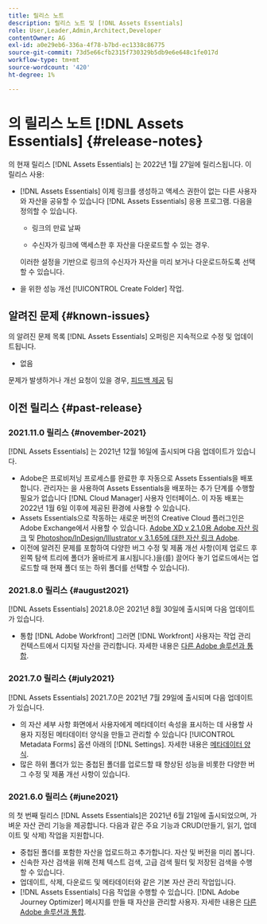 ```yaml
---
title: 릴리스 노트
description: 릴리스 노트 및 [!DNL Assets Essentials]
role: User,Leader,Admin,Architect,Developer
contentOwner: AG
exl-id: a0e29eb6-336a-4f78-b7bd-ec1338c86775
source-git-commit: 73d5e66cfb2315f730329b5db9e6e648c1fe017d
workflow-type: tm+mt
source-wordcount: '420'
ht-degree: 1%

---
```


# 의 릴리스 노트 [!DNL Assets Essentials] {#release-notes}

의 현재 릴리스 [!DNL Assets Essentials] 는 2022년 1월 27일에 릴리스됩니다. 이 릴리스 사용:

* [!DNL Assets Essentials] 이제 링크를 생성하고 액세스 권한이 없는 다른 사용자와 자산을 공유할 수 있습니다 [!DNL Assets Essentials] 응용 프로그램. 다음을 정의할 수 있습니다. <!-- CQ-4329575 -->

   * 링크의 만료 날짜

   * 수신자가 링크에 액세스한 후 자산을 다운로드할 수 있는 경우.

   이러한 설정을 기반으로 링크의 수신자가 자산을 미리 보거나 다운로드하도록 선택할 수 있습니다.

* 을 위한 성능 개선 [!UICONTROL Create Folder] 작업. <!-- CQ-4338818 -->

## 알려진 문제 {#known-issues}

의 알려진 문제 목록 [!DNL Assets Essentials] 오퍼링은 지속적으로 수정 및 업데이트됩니다.

* 없음

문제가 발생하거나 개선 요청이 있을 경우, [피드백 제공](#provide-feedback) 팀

## 이전 릴리스 {#past-release}

### 2021.11.0 릴리스 {#november-2021}

[!DNL Assets Essentials] 는 2021년 12월 16일에 출시되며 다음 업데이트가 있습니다.

* Adobe은 프로비저닝 프로세스를 완료한 후 자동으로 Assets Essentials을 배포합니다. 관리자는 을 사용하여 Assets Essentials을 배포하는 추가 단계를 수행할 필요가 없습니다 [!DNL Cloud Manager] 사용자 인터페이스. 이 자동 배포는 2022년 1월 6일 이후에 제공된 환경에 사용할 수 있습니다.
* Assets Essentials으로 작동하는 새로운 버전의 Creative Cloud 플러그인은 Adobe Exchange에서 사용할 수 있습니다. [Adobe XD v 2.1.0용 Adobe 자산 링크](https://exchange.adobe.com/creativecloud/plugindetails.html/app/cc/61d229b9) 및 [Photoshop/InDesign/Illustrator v 3.1.65에 대한 자산 링크 Adobe](https://exchange.adobe.com/creativecloud.details.106875.adobe-asset-link-cep.html).
* 이전에 알려진 문제를 포함하여 다양한 버그 수정 및 제품 개선 사항(이제 업로드 후 왼쪽 탐색 트리에 폴더가 올바르게 표시됩니다.)<!-- CQ-4337638 -->을(를) 끌어다 놓기 업로드에서는 업로드할 때 현재 폴더 또는 하위 폴더를 선택할 수 있습니다<!-- CQ-4327753 -->).

### 2021.8.0 릴리스 {#august2021}

[!DNL Assets Essentials] 2021.8.0은 2021년 8월 30일에 출시되며 다음 업데이트가 있습니다.

* 통합 [!DNL Adobe Workfront] 그러면 [!DNL Workfront] 사용자는 작업 관리 컨텍스트에서 디지털 자산을 관리합니다. 자세한 내용은 [다른 Adobe 솔루션과 통합](/help/integration.md).

### 2021.7.0 릴리스 {#july2021}

[!DNL Assets Essentials] 2021.7.0은 2021년 7월 29일에 출시되며 다음 업데이트가 있습니다.

* 의 자산 세부 사항 화면에서 사용자에게 메타데이터 속성을 표시하는 데 사용할 사용자 지정된 메타데이터 양식을 만들고 관리할 수 있습니다 [!UICONTROL Metadata Forms] 옵션 아래의 [!DNL Settings]. 자세한 내용은 [메타데이터 양식](metadata.md#metadata-forms).
* 많은 하위 폴더가 있는 중첩된 폴더를 업로드할 때 향상된 성능을 비롯한 다양한 버그 수정 및 제품 개선 사항이 있습니다.

### 2021.6.0 릴리스 {#june2021}

의 첫 번째 릴리스 [!DNL Assets Essentials]은 2021년 6월 21일에 출시되었으며, 가벼운 자산 관리 기능을 제공합니다. 다음과 같은 주요 기능과 CRUD(만들기, 읽기, 업데이트 및 삭제) 작업을 지원합니다.

* 중첩된 폴더를 포함한 자산을 업로드하고 추가합니다. 자산 및 버전을 미리 봅니다.
* 신속한 자산 검색을 위해 전체 텍스트 검색, 고급 검색 필터 및 저장된 검색을 수행할 수 있습니다.
* 업데이트, 삭제, 다운로드 및 메타데이터와 같은 기본 자산 관리 작업입니다.
* [!DNL Assets Essentials] 다음 작업을 수행할 수 있습니다. [!DNL Adobe Journey Optimizer] 메시지를 만들 때 자산을 관리할 사용자. 자세한 내용은 [다른 Adobe 솔루션과 통합](/help/integration.md).

